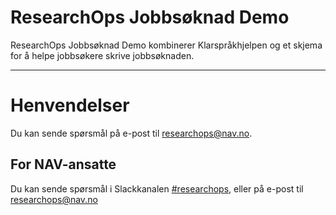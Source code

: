 ResearchOps Jobbsøknad Demo
================

ResearchOps Jobbsøknad Demo kombinerer Klarspråkhjelpen og et skjema for å helpe jobbsøkere skrive jobbsøknaden.

---


# Henvendelser

Du kan sende spørsmål på e-post til [researchops@nav.no](mailto:researchops@nav.no).

## For NAV-ansatte

Du kan sende spørsmål i Slackkanalen [#researchops](https://nav-it.slack.com/archives/C02UGFS2J4B), eller på e-post til [researchops@nav.no](mailto:researchops@nav.no)